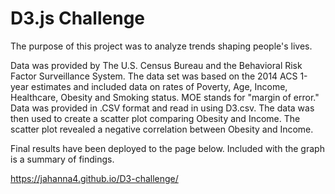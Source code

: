# D3.js Challenge

The purpose of this project was to analyze trends shaping people's lives.

Data was provided by The U.S. Census Bureau and the Behavioral Risk Factor Surveillance System. The data set was based on the 2014 ACS 1-year estimates and included data on rates of Poverty, Age, Income, Healthcare, Obesity and Smoking status. MOE stands for "margin of error." Data was provided in .CSV format and read in using D3.csv. The data was then used to create a scatter plot comparing Obesity and Income. The scatter plot revealed a negative correlation between Obesity and Income.

Final results have been deployed to the page below. Included with the graph is a summary of findings.

https://jahanna4.github.io/D3-challenge/